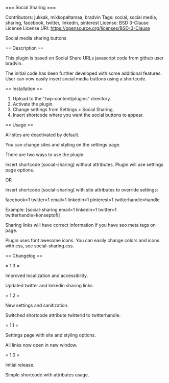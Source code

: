 === Social Sharing ===

Contributors: jukkak, mikkopaltamaa, bradvin
Tags: social, social media, sharing, facebook, twitter, linkedin, pinterest
License: BSD 3-Clause License
License URI: https://opensource.org/licenses/BSD-3-Clause

Social media sharing buttons

== Description ==

This plugin is based on Social Share URLs javascript code from github user bradvin. 

The initial code has been further developed with some additional features. User can now easily insert social media buttons using a shortcode. 

== Installation ==

1. Upload to the "/wp-content/plugins" directory. 
2. Activate the plugin.
3. Change settings from Settings > Social Sharing. 
4. Insert shortcode where you want the social buttons to appear. 

== Usage ==

All sites are deactivated by default. 

You can change sites and styling on the settings page. 

There are two ways to use the plugin: 

Insert shortcode [social-sharing] without attributes. Plugin will use settings page options. 

OR 

Insert shortcode [social-sharing] with site attributes to override settings:

facebook=1
twitter=1
email=1
linkedin=1
pinterest=1
twitterhandle=handle

Example: [social-sharing email=1 linkedin=1 twitter=1 twitterhandle=konseptofi]

Sharing links will have correct information if you have seo meta tags on page. 

Plugin uses font awesome icons. You can easily change colors and icons with css, see social-sharing.css. 

== Changelog ==

= 1.3 =

Improved localization and accessibility. 

Updated twitter and linkedin sharing links. 

= 1.2 =

New settings and sanitization. 

Switched shortcode attribute twitterid to twitterhandle. 

= 1.1 =

Settings page with site and styling options. 

All links now open in new window. 

= 1.0 =

Initial release. 

Simple shortcode with attributes usage. 
